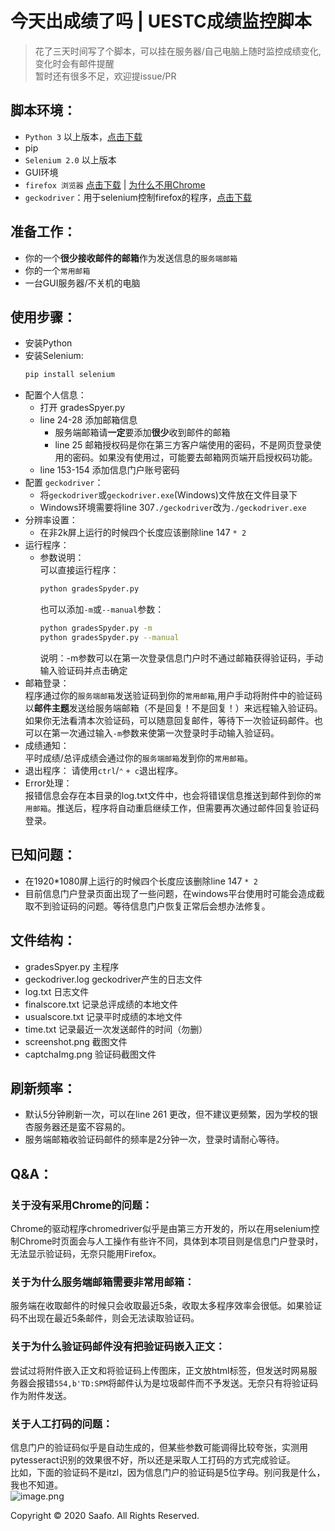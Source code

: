 # 今天出成绩了吗 | UESTC成绩监控脚本
> 花了三天时间写了个脚本，可以挂在服务器/自己电脑上随时监控成绩变化,变化时会有邮件提醒  
> 暂时还有很多不足，欢迎提issue/PR

## 脚本环境：
* `Python 3` 以上版本，[点击下载](https://www.python.org/)
* pip
* `Selenium 2.0` 以上版本
* GUI环境
* `firefox 浏览器` [点击下载](http://www.firefox.com.cn/) | [为什么不用Chrome](#关于没有采用Chrome的问题)
* `geckodriver`：用于selenium控制firefox的程序，[点击下载](https://github.com/mozilla/geckodriver/releases)
## 准备工作：
* 你的一个**很少接收邮件的邮箱**作为发送信息的`服务端邮箱`
* 你的一个`常用邮箱`
* 一台GUI服务器/不关机的电脑
## 使用步骤：
* 安装Python
* 安装Selenium:
    ```bash
    pip install selenium
    ```
* 配置个人信息：
  * 打开 gradesSpyer.py
  * line 24-28 添加邮箱信息  
    * 服务端邮箱请**一定**要添加**很少**收到邮件的邮箱
    * line 25 邮箱授权码是你在第三方客户端使用的密码，不是网页登录使用的密码。如果没有使用过，可能要去邮箱网页端开启授权码功能。
  * line 153-154 添加信息门户账号密码
* 配置 `geckodriver`：
  * 将`geckodriver`或`geckodriver.exe`(Windows)文件放在文件目录下
  * Windows环境需要将line 307`./geckodriver`改为`./geckodriver.exe`
* 分辨率设置：
  * 在非2k屏上运行的时候四个长度应该删除line 147 `* 2`
* 运行程序：
  * 参数说明：  
    可以直接运行程序：
    ```bash
    python gradesSpyder.py
    ```
    也可以添加`-m`或`--manual`参数：
    ```bash
    python gradesSpyder.py -m
    python gradesSpyder.py --manual
    ```
    说明：-m参数可以在第一次登录信息门户时不通过邮箱获得验证码，手动输入验证码并点击确定
* 邮箱登录：  
  程序通过你的`服务端邮箱`发送验证码到你的`常用邮箱`,用户手动将附件中的验证码以**邮件主题**发送给服务端邮箱（不是回复！不是回复！）来远程输入验证码。如果你无法看清本次验证码，可以随意回复邮件，等待下一次验证码邮件。也可以在第一次通过输入`-m`参数来使第一次登录时手动输入验证码。
* 成绩通知：  
  平时成绩/总评成绩会通过你的`服务端邮箱`发到你的`常用邮箱`。
* 退出程序：
  请使用`ctrl`/`⌃` `+ c`退出程序。
* Error处理：  
  报错信息会存在本目录的log.txt文件中，也会将错误信息推送到邮件到你的`常用邮箱`。推送后，程序将自动重启继续工作，但需要再次通过邮件回复验证码登录。
## 已知问题：
* 在1920*1080屏上运行的时候四个长度应该删除line 147 `* 2`
* 目前信息门户登录页面出现了一些问题，在windows平台使用时可能会造成截取不到验证码的问题。等待信息门户恢复正常后会想办法修复。
## 文件结构：
* gradesSpyer.py 主程序
* geckodriver.log geckodriver产生的日志文件
* log.txt 日志文件
* finalscore.txt 记录总评成绩的本地文件
* usualscore.txt 记录平时成绩的本地文件
* time.txt 记录最近一次发送邮件的时间（勿删）
* screenshot.png 截图文件
* captchaImg.png 验证码截图文件
## 刷新频率：
* 默认5分钟刷新一次，可以在line 261 更改，但不建议更频繁，因为学校的银杏服务器还是蛮不容易的。
* 服务端邮箱收验证码邮件的频率是2分钟一次，登录时请耐心等待。
## Q&A：
### 关于没有采用Chrome的问题：
Chrome的驱动程序chromedriver似乎是由第三方开发的，所以在用selenium控制Chrome时页面会与人工操作有些许不同，具体到本项目则是信息门户登录时，无法显示验证码，无奈只能用Firefox。
### 关于为什么服务端邮箱需要非常用邮箱：
服务端在收取邮件的时候只会收取最近5条，收取太多程序效率会很低。如果验证码不出现在最近5条邮件，则会无法读取验证码。
### 关于为什么验证码邮件没有把验证码嵌入正文：
尝试过将附件嵌入正文和将验证码上传图床，正文放html标签，但发送时网易服务器会报错`554,b'TD:SPM`将邮件认为是垃圾邮件而不予发送。无奈只有将验证码作为附件发送。
### 关于人工打码的问题：
信息门户的验证码似乎是自动生成的，但某些参数可能调得比较夸张，实测用pytesseract识别的效果很不好，所以还是采取人工打码的方式完成验证。  
比如，下面的验证码不是itzl，因为信息门户的验证码是5位字母。别问我是什么，我也不知道。  
![image.png](https://i.loli.net/2020/01/14/epoqmbX3EiHhuIA.png)

Copyright &copy; 2020 Saafo. All Rights Reserved.
